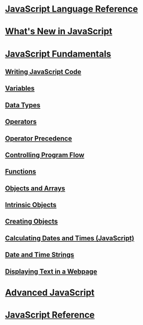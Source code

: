 # [JavaScript Language Reference](javascript-language-reference.md)
# [What's New in JavaScript](what-s-new-in-javascript.md)
# [JavaScript Fundamentals](javascript-fundamentals.md)
## [Writing JavaScript Code](writing-javascript-code.md)
## [Variables](variables-javascript.md)
## [Data Types](data-types-javascript.md)
## [Operators](operators-javascript.md)
## [Operator Precedence](operator-subtractprecedence-javascript.md)
## [Controlling Program Flow](controlling-program-flow-javascript.md)
## [Functions](functions-javascript.md)
## [Objects and Arrays](objects-and-arrays-javascript.md)
## [Intrinsic Objects](intrinsic-objects-javascript.md)
## [Creating Objects](creating-objects-javascript.md)
## [Calculating Dates and Times (JavaScript)](calculating-dates-and-times-javascript.md)
## [Date and Time Strings](date-and-time-strings-javascript.md)
## [Displaying Text in a Webpage](displaying-text-in-a-webpage-javascript.md)
# [Advanced JavaScript](advanced/TOC.md)
# [JavaScript Reference](reference/TOC.md)